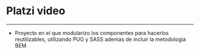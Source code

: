 # Platzi video 


------------


- Proyecto en el que modularizo los componentes para hacerlos reutilizables, utilizando PUG y SASS ademas de incluir la metodologia BEM